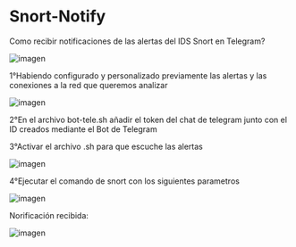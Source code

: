 # Snort-Notify
Como recibir notificaciones de las alertas del IDS Snort en Telegram?

![imagen](https://github.com/AxelEncina/Snort-Notify/assets/83794091/62608964-b9bf-46dd-96da-a0f3a524e247)

1°Habiendo configurado y personalizado previamente las alertas y las conexiones a la red que queremos analizar

![imagen](https://github.com/AxelEncina/Snort-Notify/assets/83794091/00771a86-368c-4f23-b51e-cdc1917d3702)

2°En el archivo bot-tele.sh añadir el token del chat de telegram junto con el ID creados mediante el Bot de Telegram

3°Activar el archivo .sh para que escuche las alertas

![imagen](https://github.com/AxelEncina/Snort-Notify/assets/83794091/538644ad-cc27-49fb-8fd2-64fc1a62a498)


4°Ejecutar el comando de snort con los siguientes parametros

![imagen](https://github.com/AxelEncina/Snort-Notify/assets/83794091/bf0d4193-271a-4805-9f29-a7d80cf3877d)

Norificación recibida:

![imagen](https://github.com/AxelEncina/Snort-Notify/assets/83794091/6ba10fcd-5b05-41d6-a40e-2df7c5b74c9e)




